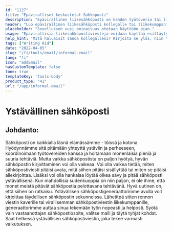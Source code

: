 ```yaml
---
id: "1127"
title: "Epäviralliset keskustelut Sähköposti"
description: "Epävirallinen liikesähköposti on kahden työtoverin tai liikekumppanin välinen sähköpostiviesti, joka ei ole liian virallinen. Se on tapa rakentaa suhdetta ja luoda suhde sähköpostiviestin vastaanottajaan."
header: "Luo epävirallinen liikesähköposti kollegalle tai liikekumppanille."
placeholder: "Sovelluksen uusi ominaisuus otetaan käyttöön pian."
usage: "Epävirallisia liikesähköpostiviestejä voidaan käyttää esittäytymiseen uudelle kollegalle tai liikekumppanille. Niitä voidaan käyttää myös rakentamaan suhdetta jo tapaamasi henkilön kanssa."
help_hint: "Mitä haluaisit sanoa kollegallesi? Kirjoita se ylös, niin teemme siitä epävirallisen liikesähköpostin."
tags: ["Writing Aid"]
date: "2022-04-05"
slug: "/fi/tools/email/informal-email"
lang: "fi"
icon: "addEmail"
hasCustomTemplate: false
tone: true
templateKey: 'tools-body'
product_type: "41"
url: "/app/informal-email"
---
```


# Ystävällinen sähköposti

## Johdanto:

Sähköposti on kaikkialla läsnä elämässämme - töissä ja kotona. Hyödynnämme sitä pitämään yhteyttä ystäviin ja perheeseen, koordinoimaan työtovereiden kanssa ja hoitamaan monenlaisia pieniä ja suuria tehtäviä. Mutta vaikka sähköpostista on paljon hyötyä, hyvän sähköpostin kirjoittaminen voi olla vaikeaa. Voi olla vaikea tietää, miten sähköpostiviesti pitäisi avata, mitä siihen pitäisi sisällyttää tai miten se pitäisi allekirjoittaa. Lisäksi voi olla hankalaa löytää oikea sävy ja pitää sähköposti ystävällisenä. Kun mahdollisia sudenkuoppia on niin paljon, ei ole ihme, että monet meistä pitävät sähköpostia pelottavana tehtävänä. Hyvä uutinen on, että siihen on ratkaisu. Ystävällisen sähköpostigeneraattorimme avulla voit kirjoittaa täydellisen sähköpostin sekunneissa. Lähetitpä sitten rennon viestin kaverille tai virallisemman sähköpostiviestin liikekumppanille, generaattorimme auttaa sinua tekemään työn nopeasti ja helposti. Syötä vain vastaanottajan sähköpostiosoite, valitse malli ja täytä tyhjät kohdat. Saat hetkessä ystävällisen sähköpostiviestin, joka tekee varmasti vaikutuksen.
